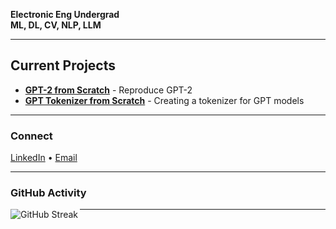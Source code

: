 **Electronic Eng Undergrad** <br/>
**ML, DL, CV, NLP, LLM**

---


## Current Projects
- **[GPT-2 from Scratch](https://github.com/samitha278/gpt2-lite)** - Reproduce GPT-2 
- **[GPT Tokenizer from Scratch](https://github.com/samitha278/gpt-tokenizer-from-scratch)** - Creating a tokenizer for GPT models

---


### Connect

[LinkedIn](https://linkedin.com/in/samitha-sahan-52211a254) • [Email](mailto:samithasahanssb@gmail.com.com)

---

### GitHub Activity

<p align="center">
  <img src="https://github-readme-streak-stats.herokuapp.com?user=samitha278&theme=default&hide_border=true&card_width=100" align="left" alt="GitHub Streak" />
</p>

---


